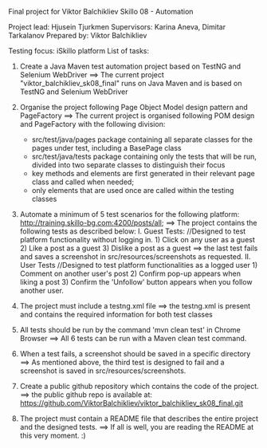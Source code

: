 Final project for Viktor Balchikliev
Skillo 08 - Automation

Project lead: Hjusein Tjurkmen
Supervisors: Karina Aneva, Dimitar Tarkalanov
Prepared by: Viktor Balchikliev

Testing focus: iSkillo platform
List of tasks:

1. Create a Java Maven test automation project based on TestNG and Selenium WebDriver
==> The current project "viktor_balchikliev_sk08_final" runs on Java Maven and is based on TestNG and Selenium WebDriver

2. Organise the project following Page Object Model design pattern and PageFactory
==> The current project is organised following POM design and PageFactory
    with the following division:
    - src/test/java/pages package containing all separate classes for the pages under test, including a BasePage class
    - src/test/java/tests package containing only the tests that will be run, divided into two separate classes to distinguish their focus
    - key methods and elements are first generated in their relevant page class and called when needed;
    - only elements that are used once are called within the testing classes

3. Automate a minimum of 5 test scenarios for the following platform: http://training.skillo-bg.com:4200/posts/all;
==> The project contains the following tests as described below:
   I. Guest Tests:
       //Designed to test platform functionality without logging in.
        1) Click on any user as a guest
        2) Like a post as a guest
        3) Dislike a post as a guest
           ==> the last test fails and saves a screenshot in src/resources/screenshots as requested.
   II. User Tests
       //Designed to test platform functionalities as a logged user
        1) Comment on another user's post
        2) Confirm pop-up appears when liking a post
        3) Confirm the 'Unfollow' button appears when you follow another user.

4. The project must include a testng.xml file
==> the testng.xml is present and contains the required information for both test classes

5. All tests should be run by the command 'mvn clean test' in Chrome Browser
==> All 6 tests can be run with a Maven clean test command.

6. When a test fails, a screenshot should be saved in a specific directory
==> As mentioned above, the third test is designed to fail and a screenshot is saved in src/resources/screenshots.
7. Create a public github repository which contains the code of the project.
==> the public github repo is available at: https://github.com/ViktorBalchikliev/viktor_balchikliev_sk08_final.git
8. The project must contain a README file that describes the entire project and the designed tests.
==> If all is well, you are reading the README at this very moment. :)